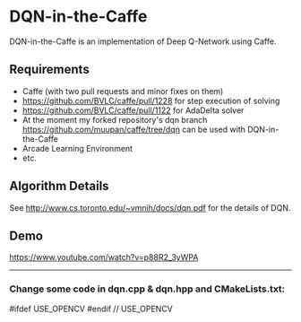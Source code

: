 DQN-in-the-Caffe
================

DQN-in-the-Caffe is an implementation of Deep Q-Network using Caffe.

Requirements
--

- Caffe (with two pull requests and minor fixes on them)
 - https://github.com/BVLC/caffe/pull/1228 for step execution of solving
 - https://github.com/BVLC/caffe/pull/1122 for AdaDelta solver
 - At the moment my forked repository's dqn branch https://github.com/muupan/caffe/tree/dqn can be used with DQN-in-the-Caffe
- Arcade Learning Environment
- etc.

Algorithm Details
--

See http://www.cs.toronto.edu/~vmnih/docs/dqn.pdf for the details of DQN.

Demo
--

https://www.youtube.com/watch?v=p88R2_3yWPA


---

### Change some code in dqn.cpp & dqn.hpp and CMakeLists.txt:
  #ifdef USE_OPENCV
  #endif  // USE_OPENCV
  
  
